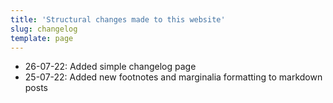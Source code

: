 ```yaml
---
title: 'Structural changes made to this website'
slug: changelog
template: page
---
```


- 26-07-22: Added simple changelog page
- 25-07-22: Added new footnotes and marginalia formatting to markdown posts